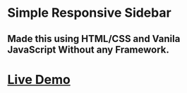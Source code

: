 # Simple Responsive Sidebar

## Made this using HTML/CSS and Vanila JavaScript Without any Framework.

# [Live Demo](https://ddepu11.github.io/simple_sidebar/)
